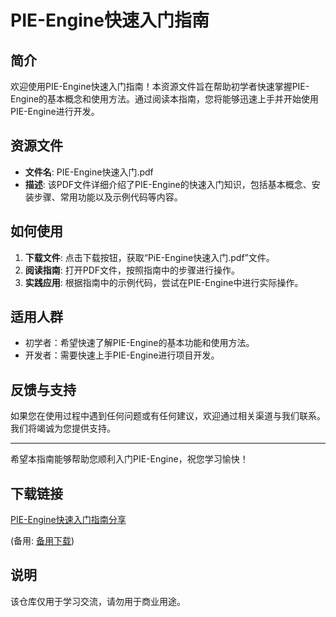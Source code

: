 # PIE-Engine快速入门指南

## 简介

欢迎使用PIE-Engine快速入门指南！本资源文件旨在帮助初学者快速掌握PIE-Engine的基本概念和使用方法。通过阅读本指南，您将能够迅速上手并开始使用PIE-Engine进行开发。

## 资源文件

- **文件名**: PIE-Engine快速入门.pdf
- **描述**: 该PDF文件详细介绍了PIE-Engine的快速入门知识，包括基本概念、安装步骤、常用功能以及示例代码等内容。

## 如何使用

1. **下载文件**: 点击下载按钮，获取“PiE-Engine快速入门.pdf”文件。
2. **阅读指南**: 打开PDF文件，按照指南中的步骤进行操作。
3. **实践应用**: 根据指南中的示例代码，尝试在PIE-Engine中进行实际操作。

## 适用人群

- 初学者：希望快速了解PIE-Engine的基本功能和使用方法。
- 开发者：需要快速上手PIE-Engine进行项目开发。

## 反馈与支持

如果您在使用过程中遇到任何问题或有任何建议，欢迎通过相关渠道与我们联系。我们将竭诚为您提供支持。

---

希望本指南能够帮助您顺利入门PIE-Engine，祝您学习愉快！

## 下载链接
[PIE-Engine快速入门指南分享](https://pan.quark.cn/s/5ae82c5fed8e) 

(备用: [备用下载](https://pan.baidu.com/s/1QGyfKen08XzjUoG1okNcsA?pwd=1234))

## 说明

该仓库仅用于学习交流，请勿用于商业用途。
